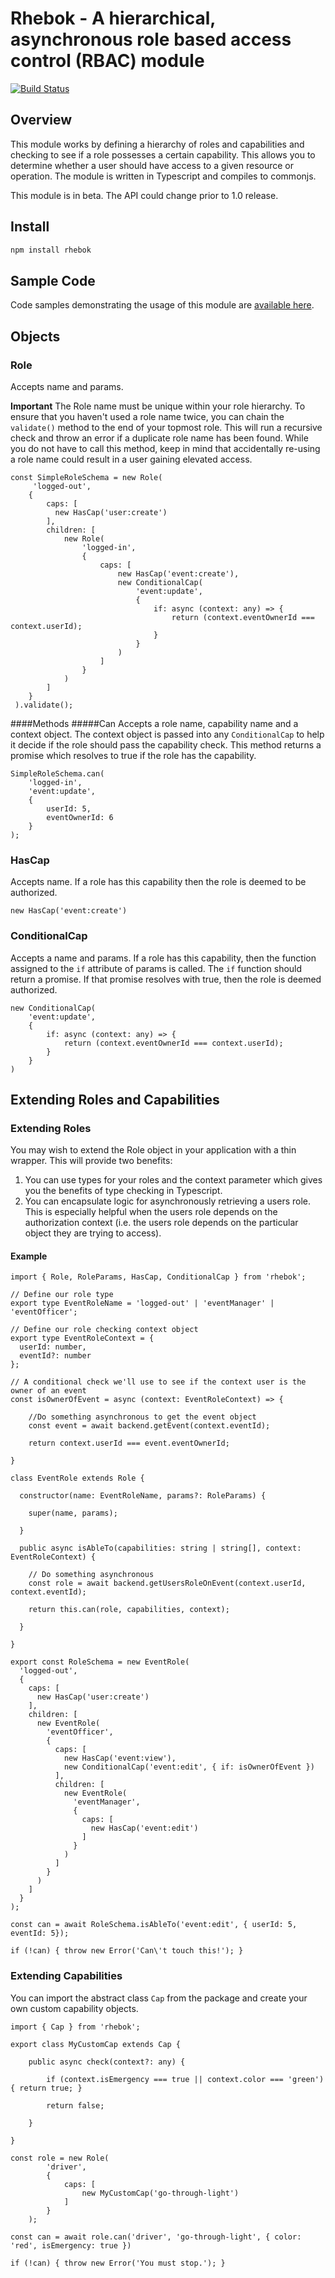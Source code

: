 # Rhebok - A hierarchical, asynchronous role based access control (RBAC) module 

[![Build Status](https://travis-ci.org/3VLINC/rhebok.svg)](https://travis-ci.org/3VLINC/rhebok)

## Overview

This module works by defining a hierarchy of roles and capabilities and checking to see if a role possesses a certain capability. This allows you to determine whether a user should have access to a given resource or operation. The module is written in Typescript and compiles to commonjs.

This module is in beta. The API could change prior to 1.0 release.

## Install
```txt
npm install rhebok
```

## Sample Code
Code samples demonstrating the usage of this module are [available here](https://github.com/3VLINC/rhebok-samples).

## Objects

### Role
Accepts name and params.

**Important**
The Role name must be unique within your role hierarchy. To ensure that you haven't used a role name twice, you can chain the `validate()` method to the end of your topmost role. This will run a recursive check and throw an error if a duplicate role name has been found. While you do not have to call this method, keep in mind that accidentally re-using a role name could result in a user gaining elevated access.
```
const SimpleRoleSchema = new Role(
	 'logged-out',
	{
	    caps: [
	      new HasCap('user:create')
	    ],
	    children: [
		    new Role(
			    'logged-in',
			    {
				    caps: [
					    new HasCap('event:create'),
					    new ConditionalCap(
						    'event:update',
						    {
							    if: async (context: any) => {
									return (context.eventOwnerId === context.userId);
								}
							}
					    )
				    ]
				}
			)
		]
	}
 ).validate();
```
####Methods
#####Can
Accepts a role name, capability name and a context object. The context object is passed into any `ConditionalCap` to help it decide if the role should pass the capability check. This method returns a promise which resolves to true if the role has the capability.

```
SimpleRoleSchema.can(
	'logged-in',
	'event:update', 
	{ 
		userId: 5, 
		eventOwnerId: 6
	}
);
```
### HasCap

Accepts name. If a role has this capability then the role is deemed to be authorized.
```
new HasCap('event:create')
```

### ConditionalCap
Accepts a name and params. If a role has this capability, then the function assigned to the `if` attribute of params is called. The `if` function should return a promise. If that promise resolves with true, then the role is deemed authorized.

```
new ConditionalCap(
    'event:update',
    {
	    if: async (context: any) => {
			return (context.eventOwnerId === context.userId);
		}
	}
)
```


## Extending Roles and Capabilities

### Extending Roles

You may wish to extend the Role object in your application with a thin wrapper. This will provide two benefits:

 1. You can use types for your roles and the context parameter which gives you the benefits of type checking in Typescript.
 2. You can encapsulate logic for asynchronously retrieving a users role. This is especially helpful when the users role depends on the authorization context (i.e. the users role depends on the particular object they are trying to access).

#### Example
```
import { Role, RoleParams, HasCap, ConditionalCap } from 'rhebok';

// Define our role type
export type EventRoleName = 'logged-out' | 'eventManager' | 'eventOfficer';

// Define our role checking context object
export type EventRoleContext = {
  userId: number,
  eventId?: number
};

// A conditional check we'll use to see if the context user is the owner of an event
const isOwnerOfEvent = async (context: EventRoleContext) => {

	//Do something asynchronous to get the event object
	const event = await backend.getEvent(context.eventId);
	
	return context.userId === event.eventOwnerId;

}

class EventRole extends Role {

  constructor(name: EventRoleName, params?: RoleParams) {

    super(name, params);

  }

  public async isAbleTo(capabilities: string | string[], context: EventRoleContext) {

	// Do something asynchronous
    const role = await backend.getUsersRoleOnEvent(context.userId, context.eventId);

    return this.can(role, capabilities, context);

  }

}

export const RoleSchema = new EventRole(
  'logged-out',
  {
    caps: [
      new HasCap('user:create')
    ],
    children: [
      new EventRole(
        'eventOfficer',
        {
          caps: [
            new HasCap('event:view'),
            new ConditionalCap('event:edit', { if: isOwnerOfEvent })
          ],
          children: [
            new EventRole(
              'eventManager',
              {
                caps: [
                  new HasCap('event:edit')
                ]
              }
            )
          ]
        }
      )
    ]
  }
);

const can = await RoleSchema.isAbleTo('event:edit', { userId: 5, eventId: 5});

if (!can) { throw new Error('Can\'t touch this!'); }
```

### Extending Capabilities
You can import the abstract class `Cap` from the package and create your own custom capability objects.

```
import { Cap } from 'rhebok';

export class MyCustomCap extends Cap {

    public async check(context?: any) {

        if (context.isEmergency === true || context.color === 'green') { return true; }

        return false;

    }

}

const role = new Role(
        'driver',
        {
            caps: [
                new MyCustomCap('go-through-light')
            ]
        }
    );

const can = await role.can('driver', 'go-through-light', { color: 'red', isEmergency: true })

if (!can) { throw new Error('You must stop.'); }
```